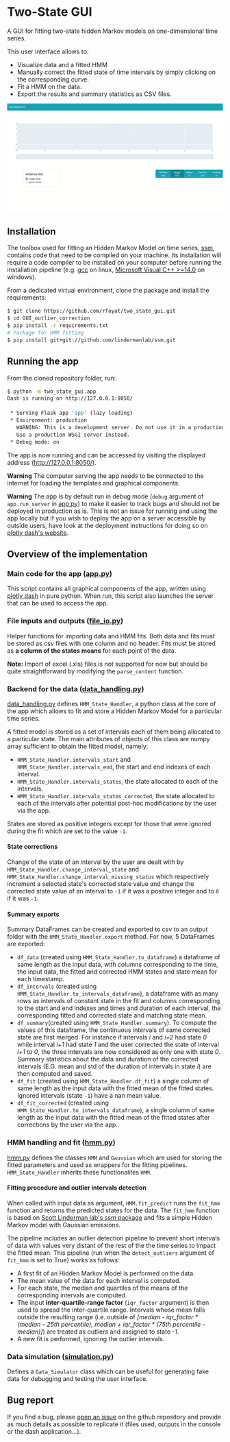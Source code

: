 # Two-State GUI
A GUI for fitting two-state hidden Markov models on one-dimensional time series.

This user interface allows to:
- Visualize data and a fitted HMM
- Manually correct the fitted state of time intervals by simply clicking on the corresponding curve.
- Fit a HMM on the data.
- Export the results and summary statistics as CSV files.

![UI example](readme_pics/ui.gif)


## Installation
The toolbox used for fitting an Hidden Markov Model on time series, [ssm](https://github.com/lindermanlab/ssm), contains code that need to be compiled on your machine. Its installation will require a code compiler to be installed on your computer before running the installation pipeline (e.g. [gcc](https://gcc.gnu.org/) on linux, [Microsoft Visual C++ >=14.0](https://docs.microsoft.com/en-us/cpp/windows/latest-supported-vc-redist?view=msvc-160) on windows).

From a dedicated virtual environment, clone the package and install the requirements:
```bash
$ git clone https://github.com/rfayat/two_state_gui.git
$ cd GUI_outlier_correction
$ pip install -r requirements.txt
# Package for HMM fitting
$ pip install git+git://github.com/lindermanlab/ssm.git
```

## Running the app
From the cloned repository folder, run:
```bash
$ python -m two_state_gui.app
Dash is running on http://127.0.0.1:8050/

 * Serving Flask app 'app' (lazy loading)
 * Environment: production
   WARNING: This is a development server. Do not use it in a production deployment.
   Use a production WSGI server instead.
 * Debug mode: on
```
The app is now running and can be accessed by visiting the displayed address (http://127.0.0.1:8050/).

**Warning** The computer serving the app needs to be connected to the internet for loading the templates and graphical components.

**Warning** The app is by default run in debug mode (`debug` argument of `app.run_server` in [app.py](two_state_gui/app.py)) to make it easier to track bugs and should not be deployed in production as is. This is not an issue for running and using the app locally but if you wish to deploy the app on a server accessible by outside users, have look at the deployment instructions for doing so on [plotly dash's website](https://dash.plotly.com/deployment).

## Overview of the implementation
### Main code for the app ([app.py](two_state_gui/app.py))
This script contains all graphical components of the app, written using [plotly dash](https://plotly.com/dash/) in pure python. When run, this script also launches the server that can be used to access the app.

### File inputs and outputs ([file_io.py](two_state_gui/file_io.py))

Helper functions for importing data and HMM fits. Both data and fits must be stored as csv files with one column and no header. Fits must be stored as **a column of the states means** for each point of the data.

**Note:**
Import of excel (.xls) files is not supported for now but should be quite straightforward by modifying the `parse_content` function.

### Backend for the data ([data_handling.py](two_state_gui/data_handling.py))
[data_handling.py](two_state_gui/data_handling.py) defines `HMM_State_Handler`, a python class at the core of the app which allows to fit and store a Hidden Markov Model for a particular time series.

A fitted model is stored as a set of intervals each of them being allocated to a particular state. The main attributes of objects of this class are numpy array sufficient to obtain the fitted model, namely:

- `HMM_State_Handler.intervals_start` and `HMM_State_Handler.intervals_end`, the start and end indexes of each interval.
- `HMM_State_Handler.intervals_states`, the state allocated to each of the intervals.
- `HMM_State_Handler.intervals_states_corrected`, the state allocated to each of the intervals after potential post-hoc modifications by the user via the app.

States are stored as positive integers except for those that were ignored during the fit which are set to the value `-1`.

#### State corrections
Change of the state of an interval by the user are dealt with by `HMM_State_Handler.change_interval_state` and `HMM_State_Handler.change_interval_missing_status` which respectively increment a selected state's corrected state value and change the corrected state value of an interval to `-1` if it was a positive integer and to `0` if it was `-1`.

#### Summary exports
Summary DataFrames can be created and exported to csv to an output folder with the `HMM_State_Handler.export` method. For now, 5 DataFrames are exported:

- `df_data` (created using `HMM_State_Handler.to_dataframe`) a dataframe of same length as the input data, with columns corresponding to the time, the input data, the fitted and corrected HMM states and state mean for each timestamp.
- `df_intervals` (created using `HMM_State_Handler.to_intervals_dataframe`), a dataframe with as many rows as intervals of constant state in the fit and columns corresponding to the start and end indexes and times and duration of each interval, the corresponding fitted and corrected state and matching state mean.
- `df_summary`(created using `HMM_State_Handler.summary`). To compute the values of this dataframe, the continuous intervals of same corrected state are first merged. For instance if intervals *i* and *i+2* had state *0* while interval *i+1* had state *1* and the user corrected the state of interval *i+1* to *0*, the three intervals are now considered as only one with state *0*. Summary statistics about the data and duration of the corrected intervals (E.G. mean and std of the duration of intervals in state *i*) are then computed and saved.
- `df_fit` (created using `HMM_State_Handler.df_fit`) a single column of same length as the input data with the fitted mean of the fitted states. Ignored intervals (state `-1`) have a nan mean value.
- `df_fit_corrected` (created using `HMM_State_Handler.to_intervals_dataframe`), a single column of same length as the input data with the fitted mean of the fitted states after corrections by the user via the app.


### HMM handling and fit ([hmm.py](two_state_gui/hmm.py))
[hmm.py](two_state_gui/hmm.py) defines the classes `HMM` and `Gaussian` which are used for storing the fitted parameters and used as wrappers for the fitting pipelines. `HMM_State_Handler` inherits these functionalites `HMM`.

#### Fitting procedure and outlier intervals detection
When called with input data as argument, `HMM.fit_predict` runs the `fit_hmm` function and returns the predicted states for the data. The `fit_hmm` function is based on [Scott Linderman lab's ssm package](https://github.com/lindermanlab/ssm) and fits a simple Hidden Markov model with Gaussian emissions.

The pipeline includes an outlier detection pipeline to prevent short intervals of data with values very distant of the rest of the the time series to impact the fitted mean. This pipeline (run when the `detect_outliers` argument of `fit_hmm` is set to True) works as follows:

- A first fit of an Hidden Markov Model is performed on the data.
- The mean value of the data for each interval is computed.
- For each state, the median and quartiles of the means of the corresponding intervals are computed.
-  The input **inter-quartile-range factor** (`iqr_factor` argument) is then used to spread the inter-quartile range. Intervals whose mean falls outside the resulting range (i.e. outside of *[median - iqr_factor * (median - 25th percentile), median + iqr_factor * (75th percentile - median)]*) are treated as outliers and assigned to state -1.
- A new fit is performed, ignoring the outlier intervals.

### Data simulation ([simulation.py](two_state_gui/simulation.py))
Defines a `Data_Simulator` class which can be useful for generating fake data for debugging and testing the user interface.

## Bug report
If you find a bug, please [open an issue](https://github.com/rfayat/two_state_gui/issues) on the github repository and provide as much details as possible to replicate it (files used, outputs in the console or the dash application...).
